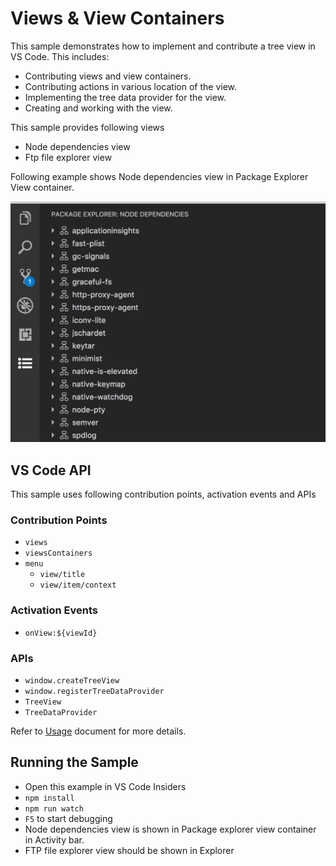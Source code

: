 # Views & View Containers

This sample demonstrates how to implement and contribute a tree view in VS Code.
This includes:

-   Contributing views and view containers.
-   Contributing actions in various location of the view.
-   Implementing the tree data provider for the view.
-   Creating and working with the view.

This sample provides following views

-   Node dependencies view
-   Ftp file explorer view

Following example shows Node dependencies view in Package Explorer View
container.

![Package Explorer](./resources/package-explorer.png)

## VS Code API

This sample uses following contribution points, activation events and APIs

### Contribution Points

-   `views`
-   `viewsContainers`
-   `menu`
    -   `view/title`
    -   `view/item/context`

### Activation Events

-   `onView:${viewId}`

### APIs

-   `window.createTreeView`
-   `window.registerTreeDataProvider`
-   `TreeView`
-   `TreeDataProvider`

Refer to [Usage](./USAGE.md) document for more details.

## Running the Sample

-   Open this example in VS Code Insiders
-   `npm install`
-   `npm run watch`
-   `F5` to start debugging
-   Node dependencies view is shown in Package explorer view container in
    Activity bar.
-   FTP file explorer view should be shown in Explorer
